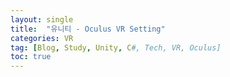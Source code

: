 ```yaml
---
layout: single
title:  "유니티 - Oculus VR Setting"
categories: VR
tag: [Blog, Study, Unity, C#, Tech, VR, Oculus]
toc: true
---
```


